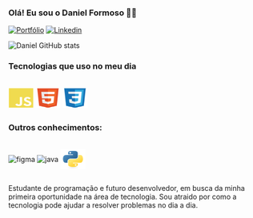 ### Olá! Eu sou o Daniel Formoso 👋🏼


[![Portfólio](https://img.shields.io/website?label=MEUPORTFOLIO&style=for-the-badge&url=https://meu-site-murex-chi.vercel.app/)](https://meu-site-murex-chi.vercel.app/)
[![Linkedin](https://img.shields.io/badge/LinkedIn-0077B5?style=for-the-badge&logo=linkedin&logoColor=white
)](https://www.linkedin.com/in/daniel-formoso-7943271b5/)

![Daniel GitHub stats](https://github-readme-stats.vercel.app/api?username=Daniel-Formoso&show_icons=true&theme=onedark)

### Tecnologias que uso no meu dia
<div style="display: inline_block"><br>
  <img align="center" alt="Js" height="40" width="50" src="https://raw.githubusercontent.com/devicons/devicon/master/icons/javascript/javascript-plain.svg">
  <img align="center" alt="HTML" height="40" width="50" src="https://raw.githubusercontent.com/devicons/devicon/master/icons/html5/html5-original.svg">
  <img align="center" alt="CSS" height="40" width="50" src="https://raw.githubusercontent.com/devicons/devicon/master/icons/css3/css3-original.svg">
</div>
  
  ##

### Outros conhecimentos:

<div style="display: inline_block"><br>
  <img align="center" alt="figma" height="40" width="50" src="https://cdn.jsdelivr.net/gh/devicons/devicon@latest/icons/java/java-original.svg">
  <img align="center" alt="java" height="40" width="50" src="https://cdn.jsdelivr.net/gh/devicons/devicon@latest/icons/figma/figma-original.svg"">
  <img align="center" alt="Python" height="40" width="50" src="https://raw.githubusercontent.com/devicons/devicon/master/icons/python/python-original.svg">
</div>

##

Estudante de programação e futuro desenvolvedor, em busca da minha primeira oportunidade na área de tecnologia. Sou atraido por como a tecnologia pode ajudar a resolver problemas no dia a dia. 
